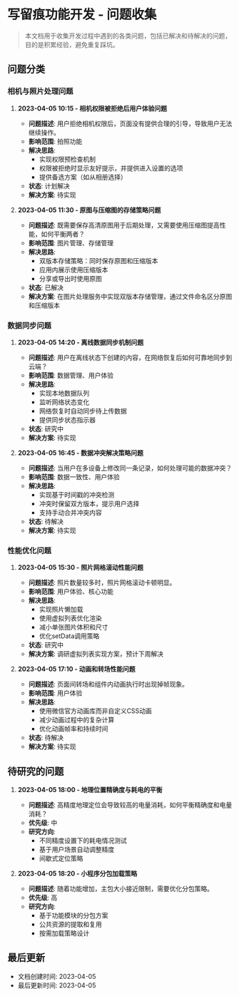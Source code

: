 # 写留痕功能开发 - 问题收集

> 本文档用于收集开发过程中遇到的各类问题，包括已解决和待解决的问题，目的是积累经验，避免重复踩坑。

## 问题分类

### 相机与照片处理问题

1. **2023-04-05 10:15 - 相机权限被拒绝后用户体验问题**
   - **问题描述**: 用户拒绝相机权限后，页面没有提供合理的引导，导致用户无法继续操作。
   - **影响范围**: 拍照功能
   - **解决思路**: 
     - 实现权限预检查机制
     - 权限被拒绝时显示友好提示，并提供进入设置的选项
     - 提供备选方案（如从相册选择）
   - **状态**: 计划解决
   - **解决方案**: 待实现

2. **2023-04-05 11:30 - 原图与压缩图的存储策略问题**
   - **问题描述**: 既需要保存高清原图用于后期处理，又需要使用压缩图提高性能，如何平衡两者？
   - **影响范围**: 图片管理、存储管理
   - **解决思路**:
     - 双版本存储策略：同时保存原图和压缩版本
     - 应用内展示使用压缩版本
     - 分享或导出时使用原图
   - **状态**: 已解决
   - **解决方案**: 在图片处理服务中实现双版本存储管理，通过文件命名区分原图和压缩版本

### 数据同步问题

1. **2023-04-05 14:20 - 离线数据同步机制问题**
   - **问题描述**: 用户在离线状态下创建的内容，在网络恢复后如何可靠地同步到云端？
   - **影响范围**: 数据管理、用户体验
   - **解决思路**:
     - 实现本地数据队列
     - 监听网络状态变化
     - 网络恢复时自动同步待上传数据
     - 提供同步状态指示器
   - **状态**: 研究中
   - **解决方案**: 待实现

2. **2023-04-05 16:45 - 数据冲突解决策略问题**
   - **问题描述**: 当用户在多设备上修改同一条记录，如何处理可能的数据冲突？
   - **影响范围**: 数据一致性、用户体验
   - **解决思路**:
     - 实现基于时间戳的冲突检测
     - 冲突时保留双方版本，提示用户选择
     - 支持手动合并冲突内容
   - **状态**: 待解决
   - **解决方案**: 待实现

### 性能优化问题

1. **2023-04-05 15:30 - 照片网格滚动性能问题**
   - **问题描述**: 照片数量较多时，照片网格滚动卡顿明显。
   - **影响范围**: 用户体验、核心功能
   - **解决思路**:
     - 实现照片懒加载
     - 使用虚拟列表优化渲染
     - 减小单张图片体积和尺寸
     - 优化setData调用策略
   - **状态**: 研究中
   - **解决方案**: 调研虚拟列表实现方案，预计下周解决

2. **2023-04-05 17:10 - 动画和转场性能问题**
   - **问题描述**: 页面间转场和组件内动画执行时出现掉帧现象。
   - **影响范围**: 用户体验
   - **解决思路**:
     - 使用微信官方动画库而非自定义CSS动画
     - 减少动画过程中的复杂计算
     - 优化动画帧率和持续时间
   - **状态**: 待解决
   - **解决方案**: 待实现

## 待研究的问题

1. **2023-04-05 18:00 - 地理位置精确度与耗电的平衡**
   - **问题描述**: 高精度地理定位会导致较高的电量消耗，如何平衡精确度和电量消耗？
   - **优先级**: 中
   - **研究方向**:
     - 不同精度设置下的耗电情况测试
     - 基于用户场景自动调整精度
     - 间歇式定位策略

2. **2023-04-05 18:20 - 小程序分包加载策略**
   - **问题描述**: 随着功能增加，主包大小接近限制，需要优化分包策略。
   - **优先级**: 高
   - **研究方向**:
     - 基于功能模块的分包方案
     - 公共资源的提取和复用
     - 按需加载策略设计

## 最后更新

- 文档创建时间: 2023-04-05
- 最后更新时间: 2023-04-05 